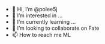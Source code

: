 - 👋 Hi, I’m @polee5j
- 👀 I’m interested in ...
- 🌱 I’m currently learning ...
- 💞️ I’m looking to collaborate on Fate
- 📫 How to reach me ML

